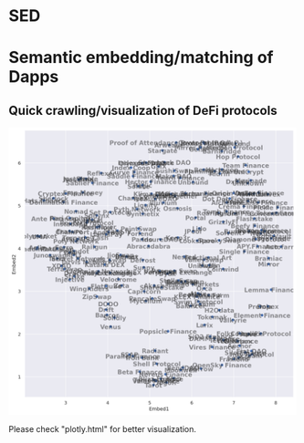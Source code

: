 # SED
# Semantic embedding/matching of Dapps
## Quick crawling/visualization of DeFi protocols

![Seaborn scatterplot (quite bad overlapping atm. please check ploty.html)](output.png)

Please check "plotly.html" for better visualization.
